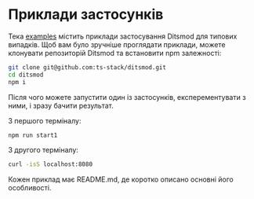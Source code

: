 # Приклади застосунків

Тека [examples][1] містить приклади застосування Ditsmod для типових випадків.
Щоб вам було зручніше проглядати приклади, можете клонувати репозиторій Ditsmod
та встановити npm залежності:

```bash
git clone git@github.com:ts-stack/ditsmod.git
cd ditsmod
npm i
```

Після чого можете запустити один із застосунків, експерементувати з ними,
і зразу бачити результат.

З першого терміналу:

```bash
npm run start1
```

З другого терміналу:

```bash
curl -isS localhost:8080
```

Кожен приклад має README.md, де коротко описано основні його особливості.

[1]: https://github.com/ts-stack/ditsmod/tree/master/examples
